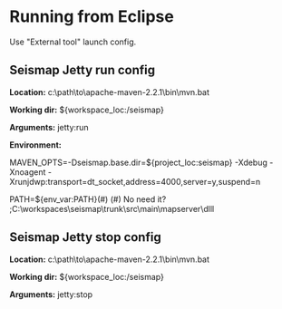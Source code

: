 # Running from Eclipse #

Use "External tool" launch config.

## Seismap Jetty run config ##

**Location:**
c:\path\to\apache-maven-2.2.1\bin\mvn.bat

**Working dir:**
${workspace\_loc:/seismap}

**Arguments:**
jetty:run

**Environment:**

MAVEN\_OPTS=-Dseismap.base.dir=${project\_loc:seismap} -Xdebug -Xnoagent -Xrunjdwp:transport=dt\_socket,address=4000,server=y,suspend=n

PATH=${env\_var:PATH}(#)
(#) No need it? ;C:\workspaces\seismap\trunk\src\main\mapserver\dlll



## Seismap Jetty stop config ##

**Location:**
c:\path\to\apache-maven-2.2.1\bin\mvn.bat

**Working dir:**
${workspace\_loc:/seismap}

**Arguments:**
jetty:stop